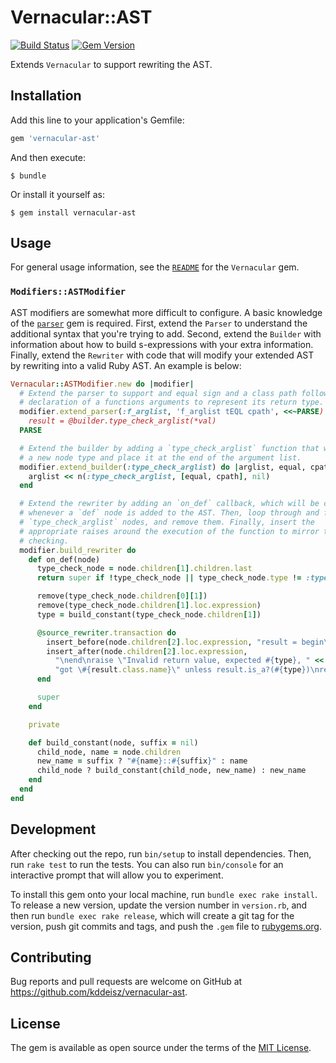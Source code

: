 # Vernacular::AST

[![Build Status](https://travis-ci.com/kddeisz/vernacular-ast.svg?branch=master)](https://travis-ci.com/kddeisz/vernacular-ast)
[![Gem Version](https://img.shields.io/gem/v/vernacular-ast.svg)](https://rubygems.org/gems/vernacular-ast)

Extends `Vernacular` to support rewriting the AST.

## Installation

Add this line to your application's Gemfile:

```ruby
gem 'vernacular-ast'
```

And then execute:

    $ bundle

Or install it yourself as:

    $ gem install vernacular-ast

## Usage

For general usage information, see the [`README`](https://github.com/kddeisz/vernacular) for the `Vernacular` gem.

### `Modifiers::ASTModifier`

AST modifiers are somewhat more difficult to configure. A basic knowledge of the [`parser`](https://github.com/whitequark/parser) gem is required. First, extend the `Parser` to understand the additional syntax that you're trying to add. Second, extend the `Builder` with information about how to build s-expressions with your extra information. Finally, extend the `Rewriter` with code that will modify your extended AST by rewriting into a valid Ruby AST. An example is below:

```ruby
Vernacular::ASTModifier.new do |modifier|
  # Extend the parser to support and equal sign and a class path following the
  # declaration of a functions arguments to represent its return type.
  modifier.extend_parser(:f_arglist, 'f_arglist tEQL cpath', <<~PARSE)
    result = @builder.type_check_arglist(*val)
  PARSE

  # Extend the builder by adding a `type_check_arglist` function that will build
  # a new node type and place it at the end of the argument list.
  modifier.extend_builder(:type_check_arglist) do |arglist, equal, cpath|
    arglist << n(:type_check_arglist, [equal, cpath], nil)
  end

  # Extend the rewriter by adding an `on_def` callback, which will be called
  # whenever a `def` node is added to the AST. Then, loop through and find any
  # `type_check_arglist` nodes, and remove them. Finally, insert the
  # appropriate raises around the execution of the function to mirror the type
  # checking.
  modifier.build_rewriter do
    def on_def(node)
      type_check_node = node.children[1].children.last
      return super if !type_check_node || type_check_node.type != :type_check_arglist

      remove(type_check_node.children[0][1])
      remove(type_check_node.children[1].loc.expression)
      type = build_constant(type_check_node.children[1])

      @source_rewriter.transaction do
        insert_before(node.children[2].loc.expression, "result = begin\n")
        insert_after(node.children[2].loc.expression,
          "\nend\nraise \"Invalid return value, expected #{type}, " <<
          "got \#{result.class.name}\" unless result.is_a?(#{type})\nresult")
      end

      super
    end

    private

    def build_constant(node, suffix = nil)
      child_node, name = node.children
      new_name = suffix ? "#{name}::#{suffix}" : name
      child_node ? build_constant(child_node, new_name) : new_name
    end
  end
end
```

## Development

After checking out the repo, run `bin/setup` to install dependencies. Then, run `rake test` to run the tests. You can also run `bin/console` for an interactive prompt that will allow you to experiment.

To install this gem onto your local machine, run `bundle exec rake install`. To release a new version, update the version number in `version.rb`, and then run `bundle exec rake release`, which will create a git tag for the version, push git commits and tags, and push the `.gem` file to [rubygems.org](https://rubygems.org).

## Contributing

Bug reports and pull requests are welcome on GitHub at https://github.com/kddeisz/vernacular-ast.

## License

The gem is available as open source under the terms of the [MIT License](https://opensource.org/licenses/MIT).
